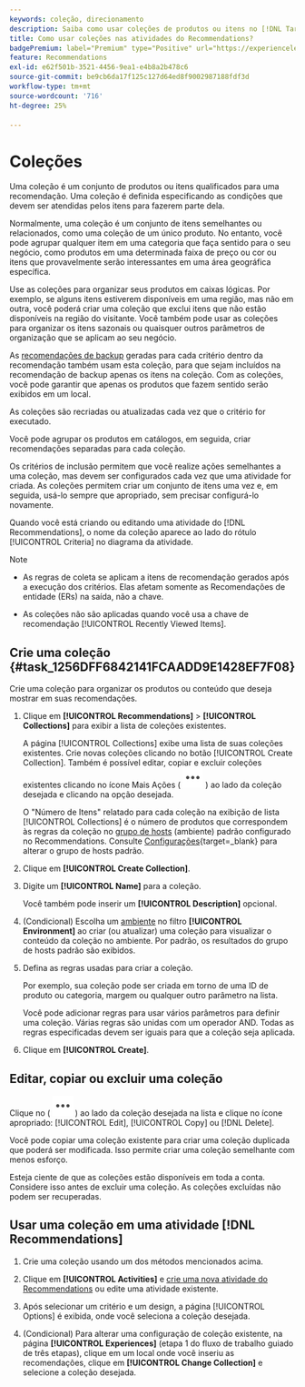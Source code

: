 ```yaml
---
keywords: coleção, direcionamento
description: Saiba como usar coleções de produtos ou itens no [!DNL Target Recommendations].
title: Como usar coleções nas atividades do Recommendations?
badgePremium: label="Premium" type="Positive" url="https://experienceleague.adobe.com/docs/target/using/introduction/intro.html?lang=pt-BR#premium newtab=true" tooltip="Consulte o que está incluído no Target Premium."
feature: Recommendations
exl-id: e62f501b-3521-4456-9ea1-e4b8a2b478c6
source-git-commit: be9cb6da17f125c127d64ed8f9002987188fdf3d
workflow-type: tm+mt
source-wordcount: '716'
ht-degree: 25%

---
```


# Coleções

Uma coleção é um conjunto de produtos ou itens qualificados para uma recomendação. Uma coleção é definida especificando as condições que devem ser atendidas pelos itens para fazerem parte dela.

Normalmente, uma coleção é um conjunto de itens semelhantes ou relacionados, como uma coleção de um único produto. No entanto, você pode agrupar qualquer item em uma categoria que faça sentido para o seu negócio, como produtos em uma determinada faixa de preço ou cor ou itens que provavelmente serão interessantes em uma área geográfica específica.

Use as coleções para organizar seus produtos em caixas lógicas. Por exemplo, se alguns itens estiverem disponíveis em uma região, mas não em outra, você poderá criar uma coleção que exclui itens que não estão disponíveis na região do visitante. Você também pode usar as coleções para organizar os itens sazonais ou quaisquer outros parâmetros de organização que se aplicam ao seu negócio.

As [recomendações de backup](/help/main/c-recommendations/c-algorithms/backup-recs.md) geradas para cada critério dentro da recomendação também usam esta coleção, para que sejam incluídos na recomendação de backup apenas os itens na coleção. Com as coleções, você pode garantir que apenas os produtos que fazem sentido serão exibidos em um local.

As coleções são recriadas ou atualizadas cada vez que o critério for executado.

Você pode agrupar os produtos em catálogos, em seguida, criar recomendações separadas para cada coleção.

Os critérios de inclusão permitem que você realize ações semelhantes a uma coleção, mas devem ser configurados cada vez que uma atividade for criada. As coleções permitem criar um conjunto de itens uma vez e, em seguida, usá-lo sempre que apropriado, sem precisar configurá-lo novamente.

Quando você está criando ou editando uma atividade do [!DNL Recommendations], o nome da coleção aparece ao lado do rótulo [!UICONTROL Criteria] no diagrama da atividade.

>[!NOTE]
>
>* As regras de coleta se aplicam a itens de recomendação gerados após a execução dos critérios. Elas afetam somente as Recomendações de entidade (ERs) na saída, não a chave.
>
>* As coleções não são aplicadas quando você usa a chave de recomendação [!UICONTROL Recently Viewed Items].

## Crie uma coleção {#task_1256DFF6842141FCAADD9E1428EF7F08}

Crie uma coleção para organizar os produtos ou conteúdo que deseja mostrar em suas recomendações.

1. Clique em **[!UICONTROL Recommendations]** > **[!UICONTROL Collections]** para exibir a lista de coleções existentes.

   A página [!UICONTROL Collections] exibe uma lista de suas coleções existentes. Crie novas coleções clicando no botão [!UICONTROL Create Collection]. Também é possível editar, copiar e excluir coleções existentes clicando no ícone Mais Ações ( ![ícone Mais Ações](/help/main/assets/icons/MoreSmallList.svg) ) ao lado da coleção desejada e clicando na opção desejada.

   O &quot;Número de Itens&quot; relatado para cada coleção na exibição de lista [!UICONTROL Collections] é o número de produtos que correspondem às regras da coleção no [grupo de hosts](/help/main/administrating-target/hosts.md) (ambiente) padrão configurado no Recommendations. Consulte [Configurações](https://experienceleague.adobe.com/docs/target-dev/developer/recommendations.html?lang=pt-BR){target=_blank} para alterar o grupo de hosts padrão.

1. Clique em **[!UICONTROL Create Collection]**.

1. Digite um **[!UICONTROL Name]** para a coleção.

   Você também pode inserir um **[!UICONTROL Description]** opcional.

1. (Condicional) Escolha um [ambiente](/help/main/administrating-target/environments.md) no filtro **[!UICONTROL Environment]** ao criar (ou atualizar) uma coleção para visualizar o conteúdo da coleção no ambiente. Por padrão, os resultados do grupo de hosts padrão são exibidos.

1. Defina as regras usadas para criar a coleção.

   Por exemplo, sua coleção pode ser criada em torno de uma ID de produto ou categoria, margem ou qualquer outro parâmetro na lista.

   Você pode adicionar regras para usar vários parâmetros para definir uma coleção. Várias regras são unidas com um operador AND. Todas as regras especificadas devem ser iguais para que a coleção seja aplicada.

1. Clique em **[!UICONTROL Create]**.

<!-- ## Create a collection using [!UICONTROL Advanced Search]

You can also create collections using [!UICONTROL Advanced Search] on the [Catalog Search](/help/main/c-recommendations/c-products/catalog-search.md#save-as) page ([!UICONTROL Recommendations] > [!UICONTROL Catalog Search] > [!UICONTROL Advanced Search]). 

![Save as dialog](/help/main/c-recommendations/c-products/assets/save-as.png)

After creating a search using "id > contains," for example, you can then click [!UICONTROL Save As] > [!UICONTROL Collection].

>[!IMPORTANT]
>
>The [!UICONTROL Advanced Search] functionality is case-insensitive; however, products returned at the time of delivery are based on case-sensitive search. This mismatch might lead to confusion. Ensure that you consider case-sensitivity when you create collections based on results using the [!UICONTROL Advanced Search] functionality. For example, if you perform a search for "Holiday," that initial search lists results containing "Holiday" and "holiday." If you then create a catalog with the intent to return products containing "holiday," only products containing "holiday" are returned. Products containing "Holiday" are not returned. -->

## Editar, copiar ou excluir uma coleção

Clique no ( ![ícone de Mais Ações](/help/main/assets/icons/MoreSmallList.svg) ) ao lado da coleção desejada na lista e clique no ícone apropriado: [!UICONTROL Edit], [!UICONTROL Copy] ou [!DNL Delete].

Você pode copiar uma coleção existente para criar uma coleção duplicada que poderá ser modificada. Isso permite criar uma coleção semelhante com menos esforço.

Esteja ciente de que as coleções estão disponíveis em toda a conta. Considere isso antes de excluir uma coleção. As coleções excluídas não podem ser recuperadas.

## Usar uma coleção em uma atividade [!DNL Recommendations]

1. Crie uma coleção usando um dos métodos mencionados acima.

1. Clique em **[!UICONTROL Activities]** e [crie uma nova atividade do Recommendations](/help/main/c-recommendations/t-create-recs-activity/create-recs-activity.md) ou edite uma atividade existente.

1. Após selecionar um critério e um design, a página [!UICONTROL Options] é exibida, onde você seleciona a coleção desejada.

1. (Condicional) Para alterar uma configuração de coleção existente, na página **[!UICONTROL Experiences]** (etapa 1 do fluxo de trabalho guiado de três etapas), clique em um local onde você inseriu as recomendações, clique em **[!UICONTROL Change Collection]** e selecione a coleção desejada.

